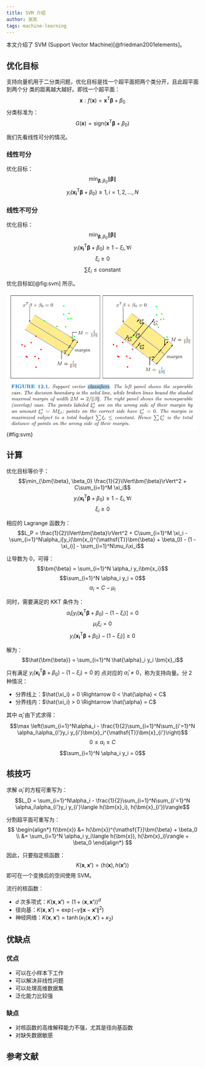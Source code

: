 ```yaml
---
title: SVM 介绍
author: 张凯
tags: machine-learning
---
```


本文介绍了 SVM (Support Vector Machine)[@friedman2001elements]。

<!--more-->

## 优化目标

支持向量机用于二分类问题，优化目标是找一个超平面把两个类分开，且此超平面到两个分
类的距离越大越好。即找一个超平面：
$${\bm{x}: f(\bm{x}) = \bm{x}^{\mathsf{T}}\bm{\beta} + \beta_0}$$
分类标准为：
$$G(\bm{x}) = \textrm{sign}(\bm{x}^{\mathsf{T}}\bm{\beta} + \beta_0)$$

我们先看线性可分的情况。

### 线性可分

优化目标：
$$\min_{\bm{\beta}, \beta_0} \lVert\bm{\beta}\rVert$$
$$y_i(\bm{x_i}^{\mathsf{T}}\bm{\beta} + \beta_0) \ge 1, i = 1, 2, \dots, N$$

### 线性不可分

优化目标：
$$\min_{\bm{\beta}, \beta_0} \lVert\bm{\beta}\rVert$$
$$y_i(\bm{x_i}^{\mathsf{T}}\bm{\beta} + \beta_0) \ge 1 - \xi_i, \forall i$$
$$\xi_i \ge 0$$
$$\sum \xi_i \le \textrm{constant}$$

优化目标如[@fig:svm] 所示。 

![支持向量机示意图](../images/svm.png){#fig:svm}

## 计算

优化目标等价于：
$$\min_{\bm{\beta}, \beta_0} \frac{1}{2}\lVert\bm{\beta}\rVert^2 + C\sum_{i=1}^M \xi_i$$
$$y_i(\bm{x_i}^{\mathsf{T}}\bm{\beta} + \beta_0) \ge 1 - \xi_i, \forall i$$
$$\xi_i \ge 0$$

相应的 Lagrange 函数为：
$$L_P = \frac{1}{2}\lVert\bm{\beta}\rVert^2 + C\sum_{i=1}^M \xi_i - \sum_{i=1}^N\alpha_i[y_i(\bm{x_i}^{\mathsf{T}}\bm{\beta} + \beta_0) - (1 - \xi_i)] - \sum_{i=1}^N\mu_i\xi_i$$

让导数为 $0$，可得：
$$\bm{\beta} = \sum_{i=1}^N \alpha_i y_i\bm{x_i}$$
$$\sum_{i=1}^N \alpha_i y_i = 0$$
$$\alpha_i = C - \mu_i$$

同时，需要满足的 KKT 条件为：
$$\alpha_i[y_i(\bm{x_i}^{\mathsf{T}}\bm{\beta} + \beta_0) - (1 - \xi_i)] = 0$$
$$\mu_i\xi_i = 0$$
$$y_i(\bm{x_i}^{\mathsf{T}}\bm{\beta} + \beta_0) - (1 - \xi_i)] \ge 0$$

解为：
$$\hat{\bm{\beta}} = \sum_{i=1}^N \hat{\alpha}_i y_i \bm{x}_i$$

只有满足 $y_i(\bm{x_i}^{\mathsf{T}}\bm{\beta} + \beta_0) - (1 - \xi_i) = 0$ 的
点对应的 $\hat{\alpha}_i \ne 0$，称为支持向量。分 2 种情况：

- 分界线上：$\hat{\xi_i} = 0 \Rightarrow 0 < \hat{\alpha} < C$
- 分界线内：$\hat{\xi_i} > 0 \Rightarrow \hat{\alpha} = C$

其中 $\hat{\alpha}_i$ 由下式求得：
$$\max \left(\sum_{i=1}^N\alpha_i - \frac{1}{2}\sum_{i=1}^N\sum_{i'=1}^N \alpha_i\alpha_{i'}y_i y_{i'}\bm{x}_i^{\mathsf{T}}\bm{x}_{i'}\right)$$
$$0 \le \alpha_i \le C$$
$$\sum_{i=1}^N \alpha_i y_i = 0$$

## 核技巧

求解 $\hat{\alpha}_i$ 的方程可重写为：
$$L_D = \sum_{i=1}^N\alpha_i - \frac{1}{2}\sum_{i=1}^N\sum_{i'=1}^N \alpha_i\alpha_{i'}y_i y_{i'}\langle h(\bm{x}_i), h(\bm{x}_{i'})\rangle$$

分割超平面可重写为：
$$
\begin{align*}
f(\bm{x}) &= h(\bm{x})^{\mathsf{T}}\bm{\beta} + \beta_0 \\
          &= \sum_{i=1}^N \alpha_i y_i\langle h(\bm{x}), h(\bm{x}_i)\rangle + \beta_0
\end{align*}
$$

因此，只要指定核函数：
$$K(\bm{x}, \bm{x'}) = \langle h(\bm{x}), h(\bm{x'})\rangle$$
即可在一个变换后的空间使用 SVM。

流行的核函数：

- $d$ 次多项式：$K(\bm{x}, \bm{x'}) = (1 + \langle\bm{x}, \bm{x'}\rangle)^d$
- 径向基：$K(\bm{x}, \bm{x'}) = \exp(-\gamma\lVert\bm{x} - \bm{x'}\rVert^2)$
- 神经网络：$K(\bm{x}, \bm{x'}) = \tanh(\kappa_1\langle\bm{x}, \bm{x'}\rangle + \kappa_2)$

## 优缺点

### 优点

- 可以在小样本下工作
- 可以解决非线性问题
- 可以处理高维数据集
- 泛化能力比较强

### 缺点

- 对核函数的高维解释能力不强，尤其是径向基函数
- 对缺失数据敏感

## 参考文献
